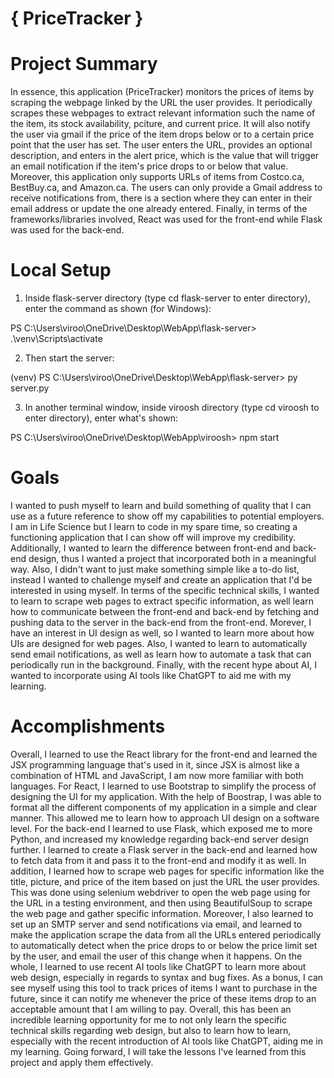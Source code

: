 # { PriceTracker }
# Project Summary
In essence, this application (PriceTracker) monitors the prices of items by scraping the webpage linked by the URL the user provides. It periodically scrapes these webpages to extract relevant information such the name of the item, its stock availability, pciture, and current price. It will also notify the user via gmail if the price of the item drops below or to a certain price point that the user has set. The user enters the URL, provides an optional description, and enters in the alert price, which is the value that will trigger an email notification if the item's price drops to or below that value. Moreover, this application only supports URLs of items from Costco.ca, BestBuy.ca, and Amazon.ca. The users can only provide a Gmail address to receive notifications from, there is a section where they can enter in their email address or update the one already entered. Finally, in terms of the frameworks/libraries involved, React was used for the front-end while Flask was used for the back-end.

# Local Setup
1) Inside flask-server directory (type cd flask-server to enter directory), enter the command as shown (for Windows):

PS C:\Users\viroo\OneDrive\Desktop\WebApp\flask-server> .\venv\Scripts\activate

2) Then start the server:

(venv) PS C:\Users\viroo\OneDrive\Desktop\WebApp\flask-server> py server.py

3) In another terminal window, inside viroosh directory (type cd viroosh to enter directory), enter what's shown:

PS C:\Users\viroo\OneDrive\Desktop\WebApp\viroosh> npm start

# Goals
I wanted to push myself to learn and build something of quality that I can use as a future reference to show off my capabilities to potential employers. I am in Life Science but I learn to code in my spare time, so creating a functioning application that I can show off will improve my credibility. Additionally, I wanted to learn the difference between front-end and back-end design, thus I wanted a project that incorporated both in a meaningful way. Also, I didn't want to just make something simple like a to-do list, instead I wanted to challenge myself and create an application that I'd be interested in using myself. In terms of the specific technical skills, I wanted to learn to scrape web pages to extract specific information, as well learn how to communicate between the front-end and back-end by fetching and pushing data to the server in the back-end from the front-end. Morever, I have an interest in UI design as well, so I wanted to learn more about how UIs are designed for web pages. Also, I wanted to learn to automatically send email notifications, as well as learn how to automate a task that can periodically run in the background. Finally, with the recent hype about AI, I wanted to incorporate using AI tools like ChatGPT to aid me with my learning. 

# Accomplishments 
Overall, I learned to use the React library for the front-end and learned the JSX programming language that's used in it, since JSX is almost like a combination of HTML and JavaScript, I am now more familiar with both languages. For React, I learned to use Bootstrap to simplify the process of designing the UI for my application. With the help of Boostrap, I was able to format all the different components of my application in a simple and clear manner. This allowed me to learn how to approach UI design on a software level. For the back-end I learned to use Flask, which exposed me to more Python, and increased my knowledge regarding back-end server design further. I learned to create a Flask server in the back-end and learned how to fetch data from it and pass it to the front-end and modify it as well. In addition, I learned how to scrape web pages for specific information like the title, picture, and price of the item based on just the URL the user provides. This was done using selenium webdriver to open the web page using for the URL in a testing environment, and then using BeautifulSoup to scrape the web page and gather specific information. Moreover, I also learned to set up an SMTP server and send notifications via email, and learned to make the application scrape the data from all the URLs entered periodically to automatically detect when the price drops to or below the price limit set by the user, and email the user of this change when it happens. 
On the whole, I learned to use recent AI tools like ChatGPT to learn more about web design, especially in regards to syntax and bug fixes. As a bonus, I can see myself using this tool to track prices of items I want to purchase in the future, since it can notify me whenever the price of these items drop to an acceptable amount that I am willing to pay. Overall, this has been an incredible learning opportunity for me to not only learn the specific technical skills regarding web design, but also to learn how to learn, especially with the recent introduction of AI tools like ChatGPT, aiding me in my learning. Going forward, I will take the lessons I've learned from this project and apply them effectively. 
